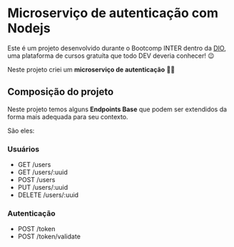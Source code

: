 # Microserviço de autenticação com Nodejs

Este é um projeto desenvolvido durante o Bootcomp INTER dentro da [DIO](https://digitalinnovation.one/), uma plataforma de cursos gratuíta que todo DEV deveria conhecer! :wink:

Neste projeto criei um **microserviço de autenticação** :hammer::wrench:

## Composição do projeto

Neste projeto temos alguns **Endpoints Base** que podem ser extendidos da forma mais adequada para seu contexto. 

São eles:

### Usuários

* GET /users
* GET /users/:uuid
* POST /users
* PUT /users/:uuid
* DELETE /users/:uuid

### Autenticação

* POST /token
* POST /token/validate
